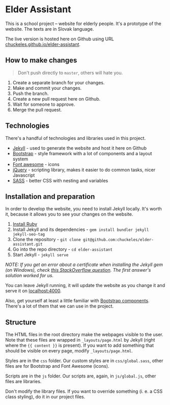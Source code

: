 # Elder Assistant

This is a school project – website for elderly people. It's a prototype of the website. The texts are in Slovak language.

The live version is hosted here on Github using URL [chuckeles.github.io/elder-assistant](https://chuckeles.github.io/elder-assistant/).

## How to make changes

> Don't push directly to `master`, others will hate you.

1. Create a separate branch for your changes.
2. Make and commit your changes.
3. Push the branch.
4. Create a new pull request here on Github.
5. Wait for someone to approve.
6. Merge the pull request.

## Technologies

There's a handful of technologies and libraries used in this project.

- [Jekyll](http://jekyllrb.com/) - used to generate the website and host it here on Github
- [Bootstrap](https://v4-alpha.getbootstrap.com/) - style framework with a lot of components and a layout system
- [Font awesome](http://fontawesome.io/) - icons
- [jQuery](http://jquery.com/) - scripting library, makes it easier to do common tasks, nicer Javascript
- [SASS](http://sass-lang.com/guide) - better CSS with nesting and variables

## Installation and preparation

In order to develop the website, you need to install Jekyll locally. It's worth it, because it allows you to see your changes on the website.

1. [Install Ruby](https://www.ruby-lang.org/en/documentation/installation/)
2. Install Jekyll and its dependencies - `gem install bundler jekyll jekyll-seo-tag`
3. Clone the repository - `git clone git@github.com:chuckeles/elder-assistant.git`
4. Go into the repo directory - `cd elder-assistant`
5. Start Jekyll - `jekyll serve`

*NOTE: If you get an error about a certificate when installing the Jekyll gem (on Windows), check [this StackOverflow question](http://stackoverflow.com/questions/27573248/certificate-verify-failed-in-gem-install-foundation). The first answer's solution worked for us.*

You can leave Jekyll running, it will update the website as you change it and serve it on [localhost:4000](http://localhost:4000/).

Also, get yourself at least a little familiar with [Bootstrap components](https://v4-alpha.getbootstrap.com/components/buttons/). There's a lot of them that we can use in the project.

## Structure

The HTML files in the root directory make the webpages visible to the user. Note that these files are wrapped in `_layouts/page.html` by Jekyll (right where the `{{ content }}` is present). If you want to add something that should be visible on every page, modify `_layouts/page.html`.

Styles are in the `css` folder. Our custom styles are in `css/global.sass`, other files are for Bootstrap and Font Awesome (icons).

Scripts are in the `js` folder. Our scripts are, again, in `js/global.js`, other files are libraries.

Don't modify the library files. If you want to override something (i. e. a CSS class styling), do it in our project files.
